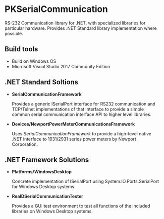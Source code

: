 # PKSerialCommunication

RS-232 Communication library for .NET, with specialized libraries for particular hardware.
Provides .NET Standard library implementation where possible.

## Build tools ##

* Build on Windows OS
* Microsoft Visual Studio 2017 Community Edition

## .NET Standard Soltions ##

+ **SerialCommunicationFramework**

	Provides a generic ISerialPort interface for RS232 communication and TCP/Telnet implementations of that 
	interface to provide a simple common serial communication interface API to higher level libraries.
	
+ **Devices/NewportPowerMeterCommunicationsFramework**

	Uses _SerialCommunicationFramework_ to provide a high-level native .NET interface to 1931/2931 series power
	meters by Newport Corporation. 
	
## .NET Framework Solutions ##

+ **Platforms/WindowsDesktop**
	
	Concrete implementation of ISerialPort using System.IO.Ports.SerialPort for Windows Desktop systems.
	
+ **RealDSerialCommunicationTester**

	Provides a GUI test environment to test all functions of the included libraries on Windows Desktop systems.
	
